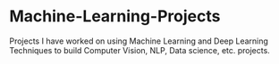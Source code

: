 # Machine-Learning-Projects
Projects I have worked on using Machine Learning and Deep Learning Techniques to build Computer Vision, NLP, Data science, etc. projects.
